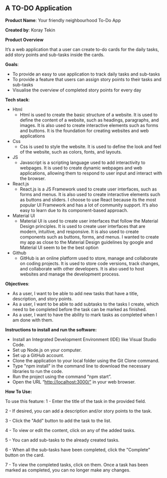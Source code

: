 ## A TO-DO Application

**Product Name**: Your friendly neighbourhood To-Do App

**Created by**: Koray Tekin

**Product Overview**

It’s a web application that a user can create to-do cards for the daily tasks, add story points and sub-tasks inside the cards.

**Goals**:

- To provide an easy to use application to track daily tasks and sub-tasks
- To provide a feature that users can assign story points to their tasks and sub-tasks
- Visualise the overview of completed story points for every day

**Tech stack**:

- Html
    - Html is used to create the basic structure of a website. It is used to define the content of a website, such as headings, paragraphs, and images. It is also used to create interactive elements such as forms and buttons. It is the foundation for creating websites and web applications
- Css
    - Css is used to style the website. It is used to define the look and feel of the website, such as colors, fonts, and layouts.
- JS
    - Javascript is a scripting language used to add interactivity to webpages. It is used to create dynamic webpages and web applications, allowing them to respond to user input and interact with the browser.
- React.js
    - React.js is a JS Framework used to create user interfaces, such as forms and menus. It is also used to create interactive elements such as buttons and sliders. I choose to use React because its the most popular UI Framework and has a lot of community support. It’s also easy to learn due to its component-based approach.
- Material UI
    - Material UI is used to create user interfaces that follow the Material Design principles. It is used to create user interfaces that are modern, intuitive, and responsive. It is also used to create components such as buttons, forms, and menus. I wanted to create my app as close to the Material Design guidelines by google and Material UI seem to be the best option
- Github
    - GitHub is an online platform used to store, manage and collaborate on coding projects. It is used to store code versions, track changes, and collaborate with other developers. It is also used to host websites and manage the development process.

**Objectives**:

- As a user, I want to be able to add new tasks that have a title, description, and story points.
- As a user, I want to be able to add subtasks to the tasks I create, which need to be completed before the task can be marked as finished.
- As a user, I want to have the ability to mark tasks as completed when I am done with them.

**Instructions to install and run the software:**

- Install an Integrated Development Environment (IDE) like Visual Studio Code.
- Set up Node.js on your computer.
- Set up a GitHub account.
- Clone the application to your local folder using the Git Clone command.
- Type "npm install" in the command line to download the necessary libraries to run the code.
- Run the project using the command “npm start”.
- Open the URL “[http://localhost:3000/”](http://localhost:3000/%E2%80%9D) in your web browser.

**How To Use:**

To use this feature:
1 - Enter the title of the task in the provided field.

2 - If desired, you can add a description and/or story points to the task.

3 - Click the "Add" button to add the task to the list.

4 - To view or edit the content, click on any of the added tasks.

5 - You can add sub-tasks to the already created tasks.

6 - When all the sub-tasks have been completed, click the "Complete" button on the card.

7 - To view the completed tasks, click on them. Once a task has been marked as completed, you can no longer make any changes.
